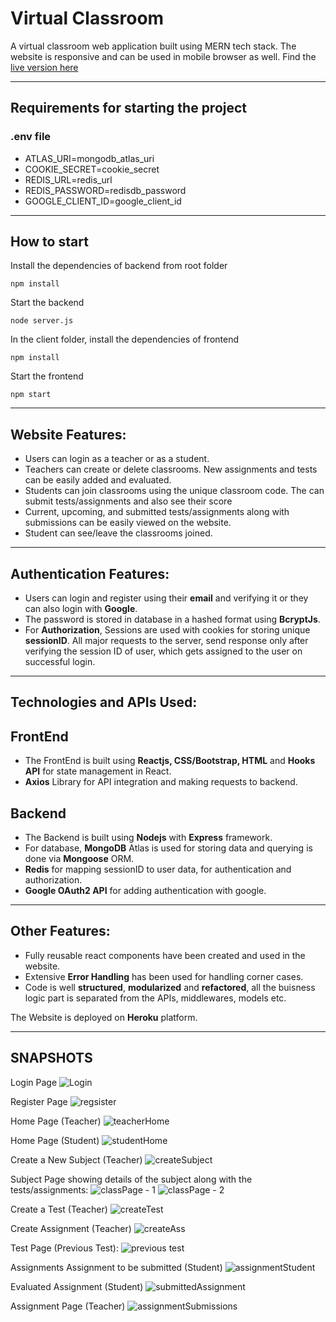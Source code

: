 # Virtual Classroom

A virtual classroom web application built using MERN tech stack. The website is responsive and can be used in mobile browser as well. Find the [live version here](https://virtual-classroom-mern.herokuapp.com/)

---

## Requirements for starting the project

### .env file

* ATLAS_URI=mongodb_atlas_uri
* COOKIE_SECRET=cookie_secret
* REDIS_URL=redis_url
* REDIS_PASSWORD=redisdb_password
* GOOGLE_CLIENT_ID=google_client_id

---

## How to start

Install the dependencies of backend from root folder
    
    npm install
    
Start the backend

    node server.js
    
In the client folder, install the dependencies of frontend

    npm install
    
Start the frontend

    npm start
    
---

## Website Features:
* Users can login as a teacher or as a student.
* Teachers can create or delete classrooms. New assignments and tests can be easily added and evaluated.
* Students can join classrooms using the unique classroom code. The can submit tests/assignments and also see their score
* Current, upcoming, and submitted tests/assignments along with submissions can be easily viewed on the website.
* Student can see/leave the classrooms joined.

---

## Authentication Features:
* Users can login and register using their **email** and verifying it or they can also login with **Google**.
* The password is stored in database in a hashed format using **BcryptJs**. 
* For **Authorization**, Sessions are used with cookies for storing unique **sessionID**. All major requests to the server, send response only after verifying the session ID of user, which gets assigned to the user on successful login.

---

## Technologies and APIs Used:

## FrontEnd
* The FrontEnd is built using **Reactjs, CSS/Bootstrap, HTML** and **Hooks API** for state management in React.
* **Axios** Library for API integration and making requests to backend.

## Backend
* The Backend is built using **Nodejs** with **Express** framework.
* For database, **MongoDB** Atlas is used for storing data and querying is done via **Mongoose** ORM.
* **Redis** for mapping sessionID to user data, for authentication and authorization.
* **Google OAuth2 API** for adding authentication with google.

---

## Other Features:
* Fully reusable react components have been created and used in the website.
* Extensive **Error Handling** has been used for handling corner cases.
* Code is well **structured**, **modularized** and **refactored**, all the buisness logic part is separated from the APIs, middlewares, models etc. 

The Website is deployed on **Heroku** platform.

---


    
## SNAPSHOTS

Login Page
![Login](https://user-images.githubusercontent.com/66271249/131503776-310c83be-1ea2-45da-b4d0-e0bf9fb3270b.PNG)

Register Page
![regsister](https://user-images.githubusercontent.com/66271249/131503784-263b216d-38e6-4c0a-bacf-ddb131bf6c0a.PNG)

Home Page (Teacher)
![teacherHome](https://user-images.githubusercontent.com/66271249/131504058-0231cd7f-d2c1-4aa0-a3d7-dd328389e68b.PNG)

Home Page (Student)
![studentHome](https://user-images.githubusercontent.com/66271249/131504066-3bd5a356-3881-46c9-97e2-5b5ee96d07c9.PNG)

Create a New Subject (Teacher)
![createSubject](https://user-images.githubusercontent.com/66271249/131504172-769935a4-3644-4e15-b81b-921852d85aab.PNG)

Subject Page showing details of the subject along with the tests/assignments:
![classPage - 1](https://user-images.githubusercontent.com/66271249/131504545-7316bfc7-72f8-45f8-b636-88cd5582ad25.PNG)
![classPage - 2](https://user-images.githubusercontent.com/66271249/131504525-cb1e1f34-daf7-4e2c-b682-980c0d69ea15.PNG)

Create a Test (Teacher)
![createTest](https://user-images.githubusercontent.com/66271249/131504164-03b5b468-78a3-4df0-9e3a-2c2238acd615.PNG)

Create Assignment (Teacher)
![createAss](https://user-images.githubusercontent.com/66271249/131504171-60c5f8f8-0dda-4bac-9486-14c91de47e34.PNG)

Test Page (Previous Test):
![previous test](https://user-images.githubusercontent.com/66271249/131504349-d4bfd949-8b54-4e38-96cd-b21187c943dd.PNG)

Assignments
Assignment to be submitted (Student)
![assignmentStudent](https://user-images.githubusercontent.com/66271249/131504444-662e311d-4b4b-41fc-a0d1-8060b7b2b53d.PNG)

Evaluated Assignment (Student)
![submittedAssignment](https://user-images.githubusercontent.com/66271249/131504452-58c9f871-00b1-47c0-9d62-365854f82dfd.PNG)

Assignment Page (Teacher)
![assignmentSubmissions](https://user-images.githubusercontent.com/66271249/131504458-ba4c9b54-54f3-49ec-a7c7-8c6c029cc7fc.PNG)
